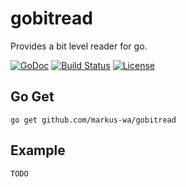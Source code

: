 # gobitread

Provides a bit level reader for go.

[![GoDoc](https://godoc.org/github.com/markus-wa/gobitread?status.svg)](https://godoc.org/github.com/markus-wa/gobitread)
[![Build Status](https://travis-ci.org/markus-wa/gobitread.svg?branch=master)](https://travis-ci.org/markus-wa/gobitread)
[![License](https://img.shields.io/badge/license-MIT-blue.svg?style=flat)](LICENCE.md)

## Go Get

	go get github.com/markus-wa/gobitread

## Example

	TODO
